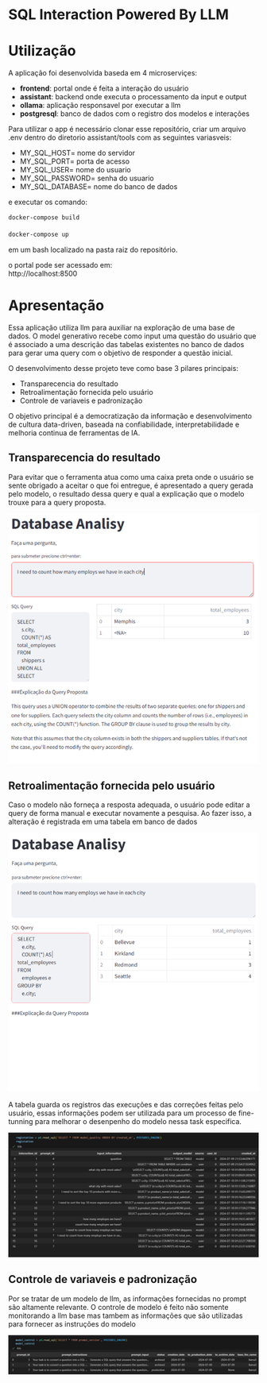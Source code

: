 # SQL Interaction Powered By LLM

# Utilização

A aplicação foi desenvolvida baseda em 4 microserviçes:

* **frontend**: portal onde é feita a interação do usuário
* **assistant**: backend onde executa o processamento da input e output
* **ollama**: aplicação responsavel por executar a llm
* **postgresql**: banco de dados com o registro dos modelos e interações

Para utilizar o app é necessário clonar esse repositório, 
criar um arquivo .env dentro do diretorio assistant/tools com as seguintes variasveis:

* MY_SQL_HOST= nome do servidor
* MY_SQL_PORT= porta de acesso
* MY_SQL_USER= nome do usuario
* MY_SQL_PASSWORD= senha do usuario
* MY_SQL_DATABASE= nome do banco de dados

e executar os comando:
```bash
docker-compose build

docker-compose up
``` 
em um bash localizado na pasta raiz do repositório.

o portal pode ser acessado em:  
http://localhost:8500

# Apresentação
Essa aplicação utiliza llm para auxiliar na exploração de uma base de dados. O model generativo recebe como input uma questão do usuário que é associado a uma descrição das tabelas existentes no banco de dados para gerar uma query com o objetivo de responder a questão inicial. 

O desenvolvimento desse projeto teve como base 3 pilares principais:

* Transparecencia do resultado
* Retroalimentação fornecida pelo usuário
* Controle de variaveis e padronização

O objetivo principal é a democratização da informação e desenvolvimento de cultura data-driven, baseada na confiabilidade, interpretabilidade e melhoria continua de ferramentas de IA.

## Transparecencia do resultado

Para evitar que o ferramenta atua como uma caixa preta onde o usuário se sente obrigado a aceitar o que foi entregue, é apresentado a query gerada pelo modelo, o resultado dessa query e qual a explicação que o modelo trouxe para a query proposta.

<img src="image/robot_response.png" alt="A beautiful sunset" width="600">

## Retroalimentação fornecida pelo usuário

Caso o modelo não forneça a resposta adequada, o usuário pode editar a query de forma manual e executar novamente a pesquisa. Ao fazer isso, a alteração é registrada em uma tabela em banco de dados

<img src="image/human_correction.png" alt="A beautiful sunset" width="600">

A tabela guarda os registros das execuções e das correções feitas pelo usuário, essas informações podem ser utilizada para um processo de fine-tunning para melhorar o desenpenho do modelo nessa task especifica.

<img src="image/feed_back_control.png" alt="A beautiful sunset" width="600">

## Controle de variaveis e padronização

Por se tratar de um modelo de llm, as informações fornecidas no prompt são altamente relevante. O controle de modelo é feito não somente monitorando a llm base mas tambem as informações que são utilizadas para fornecer as instruções do modelo

<img src="image/llmops.png" alt="A beautiful sunset" width="600">
